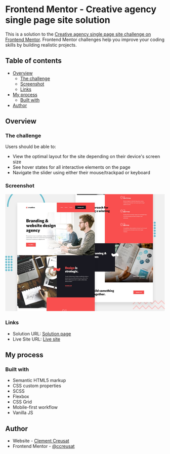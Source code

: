 # Frontend Mentor - Creative agency single page site solution

This is a solution to the [Creative agency single page site challenge on Frontend Mentor](https://www.frontendmentor.io/challenges/creative-agency-singlepage-site-Pq6V3I2RM). Frontend Mentor challenges help you improve your coding skills by building realistic projects.

## Table of contents

-   [Overview](#overview)
    -   [The challenge](#the-challenge)
    -   [Screenshot](#screenshot)
    -   [Links](#links)
-   [My process](#my-process)
    -   [Built with](#built-with)
-   [Author](#author)

## Overview

### The challenge

Users should be able to:

-   View the optimal layout for the site depending on their device's screen size
-   See hover states for all interactive elements on the page
-   Navigate the slider using either their mouse/trackpad or keyboard

### Screenshot

![](./preview.jpg)

### Links

-   Solution URL: [Solution page](https://www.frontendmentor.io/solutions/create-single-page-css-grid-flexbox-and-custom-js-slider-gekskE1ww)
-   Live Site URL: [Live site](https://ccreusat-creative-single-page.vercel.app/)

## My process

### Built with

-   Semantic HTML5 markup
-   CSS custom properties
-   SCSS
-   Flexbox
-   CSS Grid
-   Mobile-first workflow
-   Vanilla JS

## Author

-   Website - [Clement Creusat](https://github.com/ccreusat)
-   Frontend Mentor - [@ccreusat](https://www.frontendmentor.io/profile/ccreusat)

